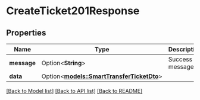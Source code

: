 # CreateTicket201Response

## Properties

Name | Type | Description | Notes
------------ | ------------- | ------------- | -------------
**message** | Option<**String**> | Success message | 
**data** | Option<[**models::SmartTransferTicketDto**](SmartTransferTicketDto.md)> |  | [optional]

[[Back to Model list]](../README.md#documentation-for-models) [[Back to API list]](../README.md#documentation-for-api-endpoints) [[Back to README]](../README.md)



